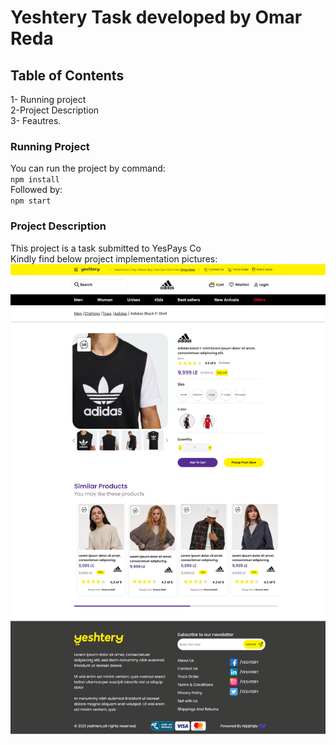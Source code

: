 # Yeshtery Task developed by Omar Reda

## Table of Contents

1- Running project  
2-Project Description  
3- Feautres.

### Running Project

You can run the project by command:  
`npm install`  
Followed by:  
`npm start`

### Project Description

This project is a task submitted to YesPays Co  
Kindly find below project implementation pictures:
![alt text](/public/images/project.png 'My Image')
